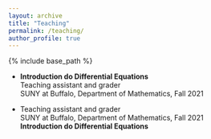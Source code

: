 ```yaml
---
layout: archive
title: "Teaching"
permalink: /teaching/
author_profile: true
---
```


{% include base_path %}

* **Introduction do Differential Equations** \
  Teaching assistant and grader \
  SUNY at Buffalo, Department of Mathematics, Fall 2021


* Teaching assistant and grader \
  SUNY at Buffalo, Department of Mathematics, Fall 2021 \
  **Introduction do Differential Equations**

